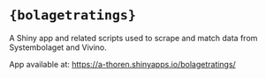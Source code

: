 
<!-- README.md is generated from README.Rmd. Please edit that file -->

# `{bolagetratings}`

A Shiny app and related scripts used to scrape and match data from
Systembolaget and Vivino.

App available at: <https://a-thoren.shinyapps.io/bolagetratings/>
